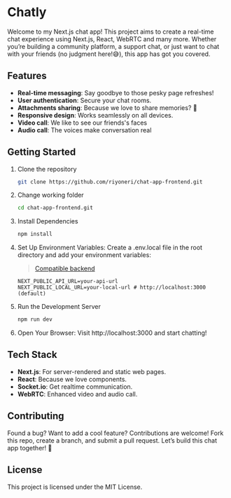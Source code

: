 # Chatly

Welcome to my Next.js chat app! This project aims to create a real-time chat experience using Next.js, React, WebRTC and many more. Whether you’re building a community platform, a support chat, or just want to chat with your friends (no judgment here!😅), this app has got you covered.

## Features

- **Real-time messaging**: Say goodbye to those pesky page refreshes!
- **User authentication**: Secure your chat rooms.
- **Attachments sharing**: Because we love to share memories? 🎉
- **Responsive design**: Works seamlessly on all devices.
- **Video call**: We like to see our friends's faces
- **Audio call**: The voices make conversation real

## Getting Started

1. Clone the repository

   ```bash
   git clone https://github.com/riyoneri/chat-app-frontend.git
   ```

2. Change working folder

   ```bash
   cd chat-app-frontend.git
   ```

3. Install Dependencies

   ```bash
   npm install
   ```

4. Set Up Environment Variables: Create a .env.local file in the root directory and add your environment variables:
   > [Compatible backend](https://github.com/riyoneri/chat-app-backend.git)

    ```
    NEXT_PUBLIC_API_URL=your-api-url
    NEXT_PUBLIC_LOCAL_URL=your-local-url # http://localhost:3000 (default)
    ```

5. Run the Development Server

   ```bash
   npm run dev
   ```

6. Open Your Browser: Visit http://localhost:3000 and start chatting!

## Tech Stack

- **Next.js**: For server-rendered and static web pages.
- **React**: Because we love components.
- **Socket.io**: Get realtime communication.
- **WebRTC**: Enhanced video and audio call.

## Contributing

Found a bug? Want to add a cool feature? Contributions are welcome! Fork this repo, create a branch, and submit a pull request. Let’s build this chat app together! 🚀

## License

This project is licensed under the MIT License.

